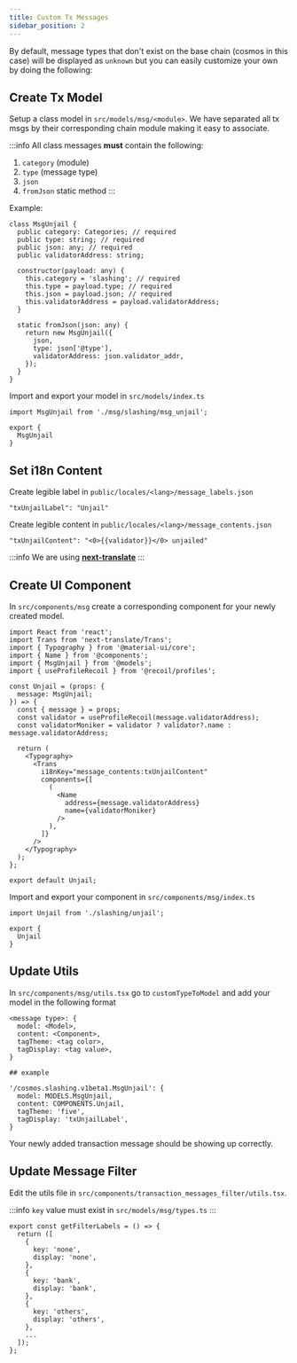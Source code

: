 ```yaml
---
title: Custom Tx Messages
sidebar_position: 2
---
```


By default, message types that don't exist on the base chain (cosmos in this case) will be displayed as `unknown` but you can easily customize your own by doing the following:

## Create Tx Model

Setup a class model in `src/models/msg/<module>`. We have separated all tx msgs by their corresponding chain module making it easy to associate.

:::info
All class messages **must** contain the following:
1. `category` (module)
2. `type` (message type)
3. `json`
4. `fromJson` static method
:::

Example:

```
class MsgUnjail {
  public category: Categories; // required
  public type: string; // required
  public json: any; // required
  public validatorAddress: string;

  constructor(payload: any) {
    this.category = 'slashing'; // required
    this.type = payload.type; // required
    this.json = payload.json; // required
    this.validatorAddress = payload.validatorAddress;
  }

  static fromJson(json: any) {
    return new MsgUnjail({
      json,
      type: json['@type'],
      validatorAddress: json.validator_addr,
    });
  }
}
```

Import and export your model in `src/models/index.ts`

```
import MsgUnjail from './msg/slashing/msg_unjail';

export {
  MsgUnjail
}
```
## Set i18n Content

Create legible label in `public/locales/<lang>/message_labels.json`

```
"txUnjailLabel": "Unjail"
```

Create legible content in `public/locales/<lang>/message_contents.json`

```
"txUnjailContent": "<0>{{validator}}</0> unjailed"
```

:::info
We are using **[next-translate](https://www.npmjs.com/package/next-translate)**
:::

## Create UI Component

In `src/components/msg` create a corresponding component for your newly created model.

```
import React from 'react';
import Trans from 'next-translate/Trans';
import { Typography } from '@material-ui/core';
import { Name } from '@components';
import { MsgUnjail } from '@models';
import { useProfileRecoil } from '@recoil/profiles';

const Unjail = (props: {
  message: MsgUnjail;
}) => {
  const { message } = props;
  const validator = useProfileRecoil(message.validatorAddress);
  const validatorMoniker = validator ? validator?.name : message.validatorAddress;

  return (
    <Typography>
      <Trans
        i18nKey="message_contents:txUnjailContent"
        components={[
          (
            <Name
              address={message.validatorAddress}
              name={validatorMoniker}
            />
          ),
        ]}
      />
    </Typography>
  );
};

export default Unjail;

```

Import and export your component in `src/components/msg/index.ts`

```
import Unjail from './slashing/unjail';

export {
  Unjail
}
```

## Update Utils

In `src/components/msg/utils.tsx` go to `customTypeToModel` and add your model in the following format

```
<message type>: {
  model: <Model>,
  content: <Component>,
  tagTheme: <tag color>,
  tagDisplay: <tag value>,
}

## example

'/cosmos.slashing.v1beta1.MsgUnjail': {
  model: MODELS.MsgUnjail,
  content: COMPONENTS.Unjail,
  tagTheme: 'five',
  tagDisplay: 'txUnjailLabel',
}
```

Your newly added transaction message should be showing up correctly.

## Update Message Filter

Edit the utils file in `src/components/transaction_messages_filter/utils.tsx`.

:::info
`key` value must exist in `src/models/msg/types.ts`
:::

```
export const getFilterLabels = () => {
  return ([
    {
      key: 'none',
      display: 'none',
    },
    {
      key: 'bank',
      display: 'bank',
    },
    {
      key: 'others',
      display: 'others',
    },
    ...
  ]);
};
```
